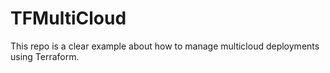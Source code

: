 # TFMultiCloud
This repo is a clear example about how to manage multicloud deployments using Terraform. 
